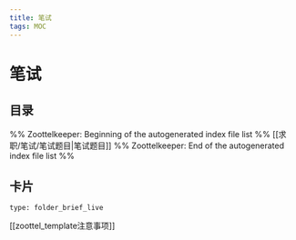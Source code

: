 ```yaml
---
title: 笔试
tags: MOC
---
```

# 笔试

## 目录



%% Zoottelkeeper: Beginning of the autogenerated index file list  %%
 [[求职/笔试/笔试题目|笔试题目]]
%% Zoottelkeeper: End of the autogenerated index file list  %%












## 卡片

```ccard
type: folder_brief_live
```




















[[zoottel_template注意事项]]